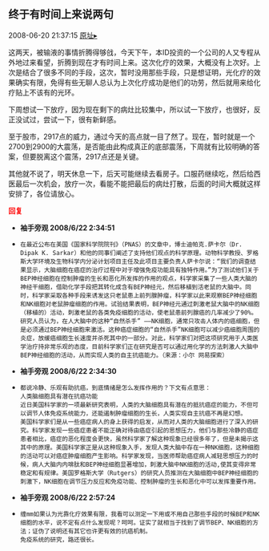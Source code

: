 ## 终于有时间上来说两句
2008-06-20 21:37:15
[原址▸](http://www.fxgan.com/chan_time/2008_01_06/1086.htm)


这两天，被输液的事情折腾得够戗，今天下午，本ID投资的一个公司的人又专程从外地过来看望，折腾到现在才有时间上来。这次化疗的效果，大概没有上次好。上次是结合了很多不同的手段，这次，暂时没用那些手段，只是想证明，光化疗的效果确实有限，免得有些无聊人总认为上次化疗成功是他们的功劳，然后就用来给化疗贴上不该有的光环。

下周想试一下放疗，因为现在剩下的病灶比较集中，所以试一下放疗，也很好，反正没试过，尝试一下，很有新鲜感。

至于股市，2917点的威力，通过今天的高点就一目了然了。现在，暂时就是一个2700到2900的大震荡，是否能由此构成真正的底部震荡，下周就有比较明确的答案，但要脱离这个震荡，2917点还是关键。

其他就不说了，明天休息一下，后天可能继续去看房子。口服药继续吃，然后给西医最后一次机会，放疗一次，看能不能把最后的病灶打散，后面的时间大概就这样安排了，各位请放心。




<font color='red'>**回复**</font>


- **袖手旁观 2008/6/22 2:34:51**
- ```
  在最近公布在美国《国家科学院院刊》（PNAS）的文章中，博士迪帕克.萨卡尔（Dr. Dipak K. Sarkar）和他的同事们阐述了支持他们观点的科学原理。动物科学教授、罗格斯大学环境及生物科学内分泌计划项目主任及此项目主要负责人萨卡尔说：“我们的调查结果显示，大脑细胞在癌症的治疗过程中对于增强免疫功能具有独特作用。”为了测试他们关于BEP神经细胞在控制肿瘤的生长和恶化所发挥的作用的观点，科学家采集了一些人类大脑的神经干细胞，借助化学手段把其转化成含有BEP神经元，然后移植到活老鼠的大脑中。同时，科学家采取各种手段来诱发这只老鼠患上前列腺肿瘤，科学家以此来观察BEP神经细胞和NK细胞对老鼠肿瘤细胞的作用。试验结果表明，BEP神经元通过刺激老鼠大脑中的NK细胞（移植的）活动，刺激老鼠的各类免疫细胞的活动，使老鼠患前列腺癌的几率减少了90%。
  研究人员认为，在人大脑中的这种“自然杀手” ――NK细胞，通常只攻击人体内的癌细胞，但是必须通过BEP神经细胞来激活。这种癌症细胞的“自然杀手”NK细胞可以减少癌细胞周围的炎症，放缓癌细胞生长速度并杀死其中的一部分。对此，科学家们对把这项研究用于人类医学治疗持非常乐观的态度，目前科学家们正在研究是否可以通过用化学的方法刺激人大脑中 BEP神经细胞的活动，从而实现人类的自主抗癌能力。（来源：小尔 网易探索）
  ```
- **袖手旁观 2008/6/22 2:34:30**
- ```
  都说冷静、乐观有助抗癌，到底情绪是怎么发挥作用的？下文有点意思：
  人类脑细胞具有潜在抗癌功能
  近日美国科学家的一项最新研究表明，人类的大脑细胞具有潜在的抵抗癌症的能力，不但可以调节人体免疫系统能力，还能遏制肿瘤细胞的生长，人类实现自主抗癌不再是幻想。
  美国科学家们是从一些癌症病人的身上获得的启发，从而对人类的大脑细胞进行了深入的研究。科学家发现一些癌症患者不能正确对待由癌症引起的思想压力，他们与那些冷静的癌症患者相比，癌症的恶化程度会更快，虽然科学家了解这种现象已经很多年了，但是未揭示这其中的原理。美国科学家正是从这种现象入手，发现人类大脑中存在一种NK细胞，这种细胞的活动可以对癌症肿瘤细胞产生影响。科学家发现，当医师帮助癌症病人减轻思想压力的时候，病人大脑内内啡肽和BEP神经细胞显著增加，刺激大脑中NK细胞的活动,使其变得非常稳定和有规律。美国罗格斯大学（Rutgers）的研究人员推测在大脑细胞中BEP神经细胞的刺激下，NK细胞在调节压力反应和免疫功能、控制肿瘤的生长和恶化中可以发挥重要作用。
  ```
- **袖手旁观 2008/6/22 2:57:24**
- ```
  缠mm如果认为光靠化疗效果有限，我看可以测定一下用或不用自己那些手段的时候BEP和NK细胞的水平，说不定有点什么发现呢？呵呵。证实了就相当于找到了调节BEP、NK细胞的方法；证伪了说明还有其它也许更有效的抗癌机制。
  免疫系统的研究，路还很长。
  ```
